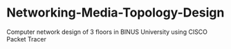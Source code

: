 # Networking-Media-Topology-Design
Computer network design of 3 floors in BINUS University using CISCO Packet Tracer
